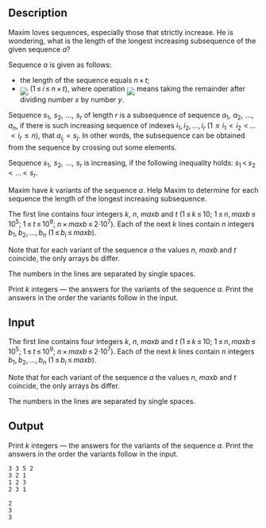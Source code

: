 ## Description

<div><p>Maxim loves sequences, especially those that strictly increase. He is wondering, what is the length of the longest increasing subsequence of the given sequence <span class="tex-span"><i>a</i></span>?</p><p>Sequence <span class="tex-span"><i>a</i></span> is given as follows: </p><ul> <li> the length of the sequence equals <span class="tex-span"><i>n</i> × <i>t</i></span>; </li><li> <img align="middle" class="tex-formula" src="file://ux6z7Ax7.png" style="max-width: 100.0%;max-height: 100.0%;"> <span class="tex-span">(1 ≤ <i>i</i> ≤ <i>n</i> × <i>t</i>)</span>, where operation <img align="middle" class="tex-formula" src="file://1ptRzoiW.png" style="max-width: 100.0%;max-height: 100.0%;"> means taking the remainder after dividing number <span class="tex-span"><i>x</i></span> by number <span class="tex-span"><i>y</i></span>. </li></ul><p>Sequence <span class="tex-span"><i>s</i><sub class="lower-index">1</sub>,  <i>s</i><sub class="lower-index">2</sub>,  ...,  <i>s</i><sub class="lower-index"><i>r</i></sub></span> of length <span class="tex-span"><i>r</i></span> is a <span class="tex-font-style-it">subsequence</span> of sequence <span class="tex-span"><i>a</i><sub class="lower-index">1</sub>,  <i>a</i><sub class="lower-index">2</sub>,  ...,  <i>a</i><sub class="lower-index"><i>n</i></sub></span>, if there is such increasing sequence of indexes <span class="tex-span"><i>i</i><sub class="lower-index">1</sub>, <i>i</i><sub class="lower-index">2</sub>, ..., <i>i</i><sub class="lower-index"><i>r</i></sub></span> <span class="tex-span">(1  ≤  <i>i</i><sub class="lower-index">1</sub>  &lt;  <i>i</i><sub class="lower-index">2</sub>  &lt; ...   &lt;  <i>i</i><sub class="lower-index"><i>r</i></sub>  ≤  <i>n</i>)</span>, that <span class="tex-span"><i>a</i><sub class="lower-index"><i>i</i><sub class="lower-index"><i>j</i></sub></sub>  =  <i>s</i><sub class="lower-index"><i>j</i></sub></span>. In other words, the subsequence can be obtained from the sequence by crossing out some elements.</p><p>Sequence <span class="tex-span"><i>s</i><sub class="lower-index">1</sub>,  <i>s</i><sub class="lower-index">2</sub>,  ...,  <i>s</i><sub class="lower-index"><i>r</i></sub></span> is <span class="tex-font-style-it">increasing</span>, if the following inequality holds: <span class="tex-span"><i>s</i><sub class="lower-index">1</sub> &lt; <i>s</i><sub class="lower-index">2</sub> &lt;  ... &lt;  <i>s</i><sub class="lower-index"><i>r</i></sub></span>.</p><p>Maxim have <span class="tex-span"><i>k</i></span> variants of the sequence <span class="tex-span"><i>a</i></span>. Help Maxim to determine for each sequence the length of the longest increasing subsequence.</p></div><div class="input-specification"><p>The first line contains four integers <span class="tex-span"><i>k</i></span>, <span class="tex-span"><i>n</i></span>, <span class="tex-span"><i>maxb</i></span> and <span class="tex-span"><i>t</i></span> <span class="tex-span">(1 ≤ <i>k</i> ≤ 10;&nbsp;1 ≤ <i>n</i>, <i>maxb</i> ≤ 10<sup class="upper-index">5</sup>;&nbsp;1 ≤ <i>t</i> ≤ 10<sup class="upper-index">9</sup>;&nbsp;<i>n</i> × <i>maxb</i> ≤ 2·10<sup class="upper-index">7</sup>)</span>. Each of the next <span class="tex-span"><i>k</i></span> lines contain <span class="tex-span"><i>n</i></span> integers <span class="tex-span"><i>b</i><sub class="lower-index">1</sub>, <i>b</i><sub class="lower-index">2</sub>, ..., <i>b</i><sub class="lower-index"><i>n</i></sub></span> <span class="tex-span">(1 ≤ <i>b</i><sub class="lower-index"><i>i</i></sub> ≤ <i>maxb</i>)</span>. </p><p>Note that for each variant of the sequence <span class="tex-span"><i>a</i></span> the values <span class="tex-span"><i>n</i></span>, <span class="tex-span"><i>maxb</i></span> and <span class="tex-span"><i>t</i></span> coincide, the only arrays <span class="tex-span"><i>b</i></span>s differ.</p><p>The numbers in the lines are separated by single spaces.</p></div><div class="output-specification"><p>Print <span class="tex-span"><i>k</i></span> integers — the answers for the variants of the sequence <span class="tex-span"><i>a</i></span>. Print the answers in the order the variants follow in the input.</p></div>

## Input

<p>The first line contains four integers <span class="tex-span"><i>k</i></span>, <span class="tex-span"><i>n</i></span>, <span class="tex-span"><i>maxb</i></span> and <span class="tex-span"><i>t</i></span> <span class="tex-span">(1 ≤ <i>k</i> ≤ 10;&nbsp;1 ≤ <i>n</i>, <i>maxb</i> ≤ 10<sup class="upper-index">5</sup>;&nbsp;1 ≤ <i>t</i> ≤ 10<sup class="upper-index">9</sup>;&nbsp;<i>n</i> × <i>maxb</i> ≤ 2·10<sup class="upper-index">7</sup>)</span>. Each of the next <span class="tex-span"><i>k</i></span> lines contain <span class="tex-span"><i>n</i></span> integers <span class="tex-span"><i>b</i><sub class="lower-index">1</sub>, <i>b</i><sub class="lower-index">2</sub>, ..., <i>b</i><sub class="lower-index"><i>n</i></sub></span> <span class="tex-span">(1 ≤ <i>b</i><sub class="lower-index"><i>i</i></sub> ≤ <i>maxb</i>)</span>. </p><p>Note that for each variant of the sequence <span class="tex-span"><i>a</i></span> the values <span class="tex-span"><i>n</i></span>, <span class="tex-span"><i>maxb</i></span> and <span class="tex-span"><i>t</i></span> coincide, the only arrays <span class="tex-span"><i>b</i></span>s differ.</p><p>The numbers in the lines are separated by single spaces.</p>

## Output

<p>Print <span class="tex-span"><i>k</i></span> integers — the answers for the variants of the sequence <span class="tex-span"><i>a</i></span>. Print the answers in the order the variants follow in the input.</p>





```input1
3 3 5 2
3 2 1
1 2 3
2 3 1

```




```output1
2
3
3

```


